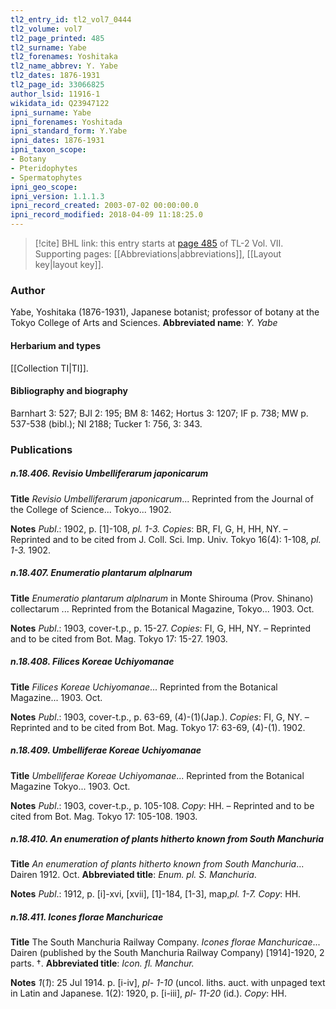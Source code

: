 ```yaml
---
tl2_entry_id: tl2_vol7_0444
tl2_volume: vol7
tl2_page_printed: 485
tl2_surname: Yabe
tl2_forenames: Yoshitaka
tl2_name_abbrev: Y. Yabe
tl2_dates: 1876-1931
tl2_page_id: 33066825
author_lsid: 11916-1
wikidata_id: Q23947122
ipni_surname: Yabe
ipni_forenames: Yoshitada
ipni_standard_form: Y.Yabe
ipni_dates: 1876-1931
ipni_taxon_scope: 
- Botany
- Pteridophytes
- Spermatophytes
ipni_geo_scope: 
ipni_version: 1.1.1.3
ipni_record_created: 2003-07-02 00:00:00.0
ipni_record_modified: 2018-04-09 11:18:25.0
---
```



> [!cite] BHL link: this entry starts at [page 485](https://www.biodiversitylibrary.org/page/33066825) of TL-2 Vol. VII.
> Supporting pages: [[Abbreviations|abbreviations]], [[Layout key|layout key]].

### Author

Yabe, Yoshitaka (1876-1931), Japanese botanist; professor of botany at the Tokyo College of Arts and Sciences. 
**Abbreviated name**: *Y. Yabe*

#### Herbarium and types

[[Collection TI|TI]].

#### Bibliography and biography

Barnhart 3: 527; BJI 2: 195; BM 8: 1462; Hortus 3: 1207; IF p. 738; MW p. 537-538 (bibl.); NI 2188; Tucker 1: 756, 3: 343.

### Publications

##### n.18.406. Revisio Umbelliferarum japonicarum

**Title**
*Revisio Umbelliferarum japonicarum*... Reprinted from the Journal of the College of Science... Tokyo... 1902.

**Notes**
*Publ*.: 1902, p. \[1\]-108, *pl. 1-3. Copies*: BR, FI, G, H, HH, NY. – Reprinted and to be cited from J. Coll. Sci. Imp. Univ. Tokyo 16(4): 1-108, *pl. 1-3.* 1902.

##### n.18.407. Enumeratio plantarum alplnarum

**Title**
*Enumeratio plantarum alplnarum* in Monte Shirouma (Prov. Shinano) collectarum ... Reprinted from the Botanical Magazine, Tokyo... 1903. Oct.

**Notes**
*Publ*.: 1903, cover-t.p., p. 15-27. *Copies*: FI, G, HH, NY. – Reprinted and to be cited from Bot. Mag. Tokyo 17: 15-27. 1903.

##### n.18.408. Filices Koreae Uchiyomanae

**Title**
*Filices Koreae Uchiyomanae*... Reprinted from the Botanical Magazine... 1903. Oct.

**Notes**
*Publ*.: 1903, cover-t.p., p. 63-69, (4)-(1)(Jap.). *Copies*: FI, G, NY. – Reprinted and to be cited from Bot. Mag. Tokyo 17: 63-69, (4)-(1). 1902.

##### n.18.409. Umbelliferae Koreae Uchiyomanae

**Title**
*Umbelliferae Koreae Uchiyomanae*... Reprinted from the Botanical Magazine Tokyo... 1903. Oct.

**Notes**
*Publ*.: 1903, cover-t.p., p. 105-108. *Copy*: HH. – Reprinted and to be cited from Bot. Mag. Tokyo 17: 105-108. 1903.

##### n.18.410. An enumeration of plants hitherto known from South Manchuria

**Title**
*An enumeration of plants hitherto known from South Manchuria*... Dairen 1912. Oct.
**Abbreviated title**: *Enum. pl. S. Manchuria*.

**Notes**
*Publ*.: 1912, p. \[i\]-xvi, \[xvii\], \[1\]-184, \[1-3\], map,*pl. 1-7. Copy*: HH.

##### n.18.411. Icones florae Manchuricae

**Title**
The South Manchuria Railway Company. *Icones florae Manchuricae*... Dairen (published by the South Manchuria Railway Company) \[1914\]-1920, 2 parts. †.
**Abbreviated title**: *Icon. fl. Manchur.*

**Notes**
*1*(*1*): 25 Jul 1914. p. \[i-iv\], *pl- 1-10* (uncol. liths. auct. with unpaged text in Latin and Japanese.
1(2): 1920, p. \[i-iii\], *pl- 11-20* (id.).
*Copy*: HH.

